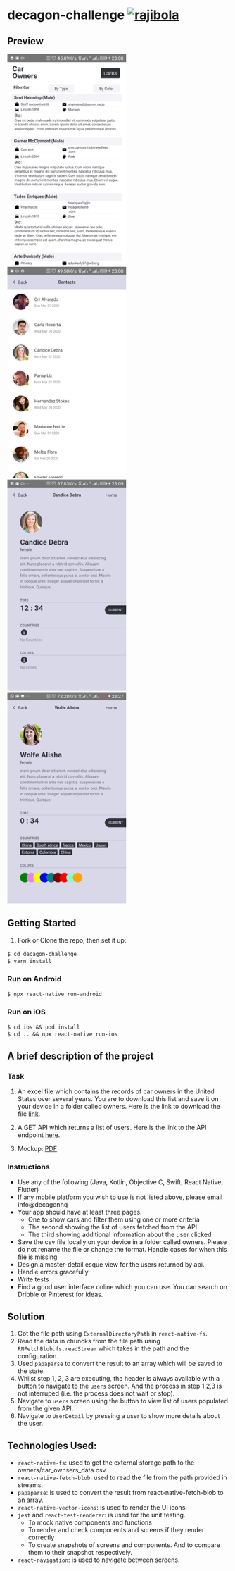 # decagon-challenge [![rajibola](https://circleci.com/gh/rajibola/decagon-challenge.svg?style=svg&circle-token=d68ea90db9b067d231c2f6d7ee8dc6cadd9be1f6)](https://github.com/rajibola)


## Preview

<span>
<img src="./doc/assets/car-owners.png" alt="car-owners"  width="270" />
<img src="./doc/assets/users.png" alt="Users"  width="270" />
 <span>
 <img src="./doc/assets/user-details.png" alt="User Details"  width="270" />
 <img src="./doc/assets/user-details2.png" alt="User Details2"  width="270" />

## Getting Started

1. Fork or Clone the repo, then set it up:

```
$ cd decagon-challenge
$ yarn install
```

### Run on Android

```
$ npx react-native run-android
```

### Run on iOS

```
$ cd ios && pod install
$ cd .. && npx react-native run-ios
```

## A brief description of the project
### Task
1. An excel file which contains the records of car owners in the United States over several years. You are to download this list and save it on your device in a folder called owners. Here is the link to download the file [link](https://drive.google.com/file/d/1giBv3pK6qbOPo0Y02H-wjT9ULPksfBCm/view).

2. A GET API which returns a list of users. Here is the link to the API endpoint [here](https://android-json-test-api.herokuapp.com/accounts).

3. Mockup: [PDF](https://drive.google.com/file/d/1mLnPoKO233kRh2aLeFv5DRKdp1qKm4-5/view?usp=sharing)

### Instructions
* Use any of the following (Java, Kotlin, Objective C, Swift, React Native, Flutter)
* If any mobile platform you wish to use is not listed above, please email info@decagonhq
* Your app should have at least three pages.
    * One to show cars and filter them using one or more criteria
    * The second showing the list of users fetched from the API
    * The third showing additional information about the user clicked
* Save the csv file locally on your device in a folder called owners.
Please do not rename the file or change the format. Handle cases for when this file is missing
* Design a master-detail esque view for the users returned by api.
* Handle errors gracefully
* Write tests
* Find a good user interface online which you can use. You can search on Dribble or Pinterest for ideas.

## Solution
1. Got the file path using `ExternalDirectoryPath` in `react-native-fs`.
2. Read the data in chuncks from the file path using `RNFetchBlob.fs.readStream` which takes in the path and the configuration.
3. Used `papaparse` to convert the result to an array which will be saved to the state.
4. Whilst step 1, 2, 3 are executing, the header is always available with a button to navigate to the `users` screen. And the process in step 1,2,3 is not interruped (i.e. the process does not wait or stop).
5. Navigate to `users` screen using the button to view list of users populated from the given API.
6. Navigate to `UserDetail` by pressing a user to show more details about the user.



## Technologies Used:
  * `react-native-fs`: used to get the external storage path to the owners/car_ownsers_data.csv.
  * `react-native-fetch-blob`: used to read the file from the path provided in streams.
  * `papaparse`: is used to convert the result from react-native-fetch-blob to an array.
  * `react-native-vector-icons`: is used to render the UI icons.
  * `jest` and `react-test-renderer`: is used for the unit testing.
    * To mock native components and functions
    * To render and check components and screens if they render correctly
    * To create snapshots of screens and components. And to compare them to their snapshot respectively.
* `react-navigation`: is used to navigate between screens.
